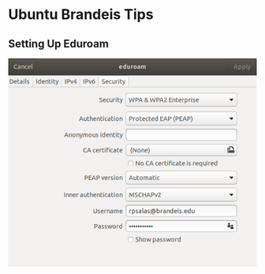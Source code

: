 # Ubuntu Brandeis Tips

## Setting Up Eduroam

![Ubuntu Eduroam Setup](../.gitbook/assets/ubuntuwifi.png)
